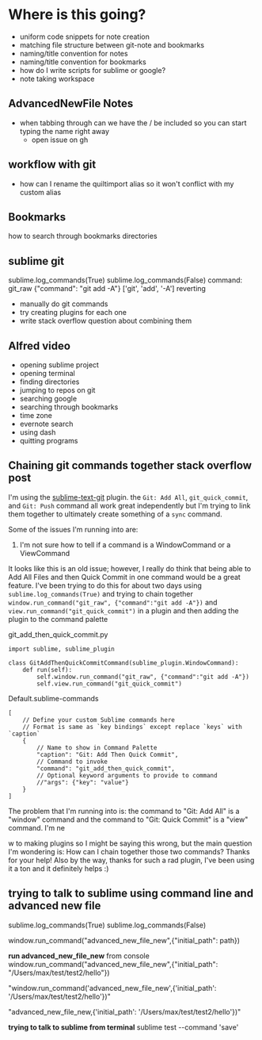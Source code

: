 # Where is this going?

* uniform code snippets for note creation
* matching file structure between git-note and bookmarks
* naming/title convention for notes
* naming/title convention for bookmarks
* how do I write scripts for sublime or google?
* note taking workspace

## AdvancedNewFile Notes
* when tabbing through can we have the / be included so you can start typing the name right away
    * open issue on gh

## workflow with git
* how can I rename the quiltimport alias so it won't conflict with my custom alias

## Bookmarks
how to search through bookmarks directories

## sublime git
sublime.log_commands(True)
sublime.log_commands(False)
command: git_raw {"command": "git add -A"}
['git', 'add', '-A']
reverting

* manually do git commands
* try creating plugins for each one
* write stack overflow question about combining them



## Alfred video
* opening sublime project
* opening terminal
* finding directories
* jumping to repos on git
* searching google
* searching through bookmarks
* time zone
* evernote search
* using dash
* quitting programs


## Chaining git commands together stack overflow post
I'm using the [sublime-text-git](https://github.com/kemayo/sublime-text-git) plugin. the `Git: Add All`, `git_quick_commit`, and `Git: Push` command all work great independently but I'm trying to link them together to ultimately create something of a `sync` command.

Some of the issues I'm running into are:

1. I'm not sure how to tell if a command is a WindowCommand or a ViewCommand

It looks like this is an old issue; however, I really do think that being able to Add All Files and then Quick 
Commit in one command would be a great feature. I've been trying to do this for about two days using `sublime.log_commands(True)` and trying to chain together `window.run_command("git_raw", {"command":"git add -A"})`  and `view.run_command("git_quick_commit")` in a plugin and then adding the plugin to the command palette

git_add_then_quick_commit.py

    import sublime, sublime_plugin
    
    class GitAddThenQuickCommitCommand(sublime_plugin.WindowCommand):
        def run(self):
            self.window.run_command("git_raw", {"command":"git add -A"})
            self.view.run_command("git_quick_commit")

Default.sublime-commands


    [
        // Define your custom Sublime commands here
        // Format is same as `key bindings` except replace `keys` with `caption`
        {
            // Name to show in Command Palette
            "caption": "Git: Add Then Quick Commit",
            // Command to invoke
            "command": "git_add_then_quick_commit",
            // Optional keyword arguments to provide to command
            //"args": {"key": "value"}
        }
    ]
    
The problem that I'm running into is: the command to "Git: Add All" is a "window" command and the command to "Git: Quick Commit" is a "view" command. I'm ne

w to making plugins so I might be saying this wrong, but the main question I'm wondering is: How can I chain together those two commands? Thanks for your help! Also by the way, thanks for such a rad plugin, I've been using it a ton and it definitely helps :)


## trying to talk to sublime using command line and advanced new file
sublime.log_commands(True)
sublime.log_commands(False)

window.run_command("advanced_new_file_new",{"initial_path": path})

**run advanced_new_file_new** from console
window.run_command("advanced_new_file_new",{"initial_path": "/Users/max/test/test2/hello"})

"window.run_command('advanced_new_file_new',{'initial_path': '/Users/max/test/test2/hello'})"

"advanced_new_file_new,{'initial_path': '/Users/max/test/test2/hello'})"

**trying to talk to sublime from terminal**
sublime test --command 'save'